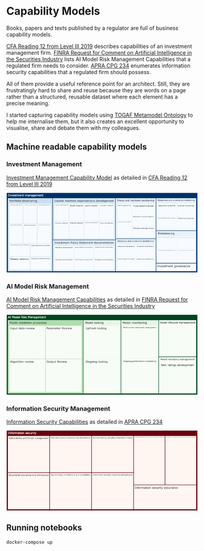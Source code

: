 # Capability Models

Books, papers and texts published by a regulator are full of business capability models.

[CFA Reading 12 from Level III 2019](https://www.cfainstitute.org/en/programs/cfa/exam/level-iii) describes capabilities of an investment management firm. [FINRA Request for Comment on Artificial Intelligence in the Securities Industry](https://www.finra.org/rules-guidance/key-topics/fintech/report/artificial-intelligence-in-the-securities-industry/request-for-comments) lists AI Model Risk Management Capabilities that a regulated firm needs to consider. [APRA CPG 234](https://www.apra.gov.au/sites/default/files/cpg_234_information_security_june_2019_0.pdf) enumerates information security capabilities that a regulated firm should possess.

All of them provide a useful reference point for an architect. Still, they are frustratingly hard to share and reuse because they are words on a page rather than a structured, reusable dataset where each element has a precise meaning.

I started capturing capability models using [TOGAF Metamodel Ontology](https://github.com/cadmiumkitty/togaf-content-metamodel-ontology) to help me internalise them, but it also creates an excellent opportunity to visualise, share and debate them with my colleagues.

## Machine readable capability models

### Investment Management

[Investment Management Capability Model](investment_management_capabilities.ttl) as detailed in [CFA Reading 12 from Level III 2019](https://www.cfainstitute.org/en/programs/cfa/exam/level-iii)

![Investment Management Capabilities](investment_management_capabilities.png)

### AI Model Risk Management

[AI Model Risk Management Capabilities](ai_model_risk_management_capabilities.ttl) as detailed in [FINRA Request for Comment on Artificial Intelligence in the Securities Industry](https://www.finra.org/rules-guidance/key-topics/fintech/report/artificial-intelligence-in-the-securities-industry/request-for-comments)

![AI Model Risk Management Capabilities](ai_model_risk_management_capabilities.png)

### Information Security Management

[Information Security Capabilities](information_security_capabilities.ttl) as detailed in [APRA CPG 234](https://www.apra.gov.au/sites/default/files/cpg_234_information_security_june_2019_0.pdf)

![Information Security Capabilities](information_security_capabilities.png)

## Running notebooks

```
docker-compose up
```
